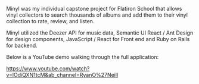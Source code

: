 Minyl was my individual capstone project for Flatiron School that allows vinyl collectors to search thousands of albums and add them to their vinyl collection to rate, review, and listen.

Minyl utilized the Deezer API for music data, Semantic UI React / Ant Design for design components, JavaScript / React for Front end and Ruby on Rails for backend.

Below is a YouTube demo walking through the full application:

https://www.youtube.com/watch?v=lOdiQXN1tcM&ab_channel=RyanO%27Neill
